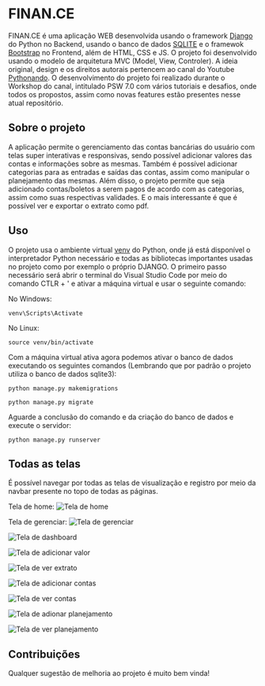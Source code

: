 # FINAN.CE

FINAN.CE é uma aplicação WEB desenvolvida usando o framework [Django](https://www.djangoproject.com/) do Python no Backend, usando o banco de dados [SQLITE](https://www.sqlite.org/index.html) e o framewok [Bootstrap](https://getbootstrap.com/) no Frontend, além de HTML, CSS e JS. O projeto foi desenvolvido usando o modelo de arquitetura MVC (Model, View, Controler). A ideia original, design e os direitos autorais pertencem ao canal do Youtube [Pythonando](https://www.youtube.com/@pythonando). O desenvolvimento do projeto foi realizado durante o Workshop do canal, intitulado PSW 7.0 com vários tutoriais e desafios, onde todos os propostos, assim como novas features estão presentes nesse atual repositório.


## Sobre o projeto

A aplicação permite o gerenciamento das contas bancárias do usuário com telas super interativas e responsivas, sendo possível adicionar valores das contas e informações sobre as mesmas. Também é possível adicionar categorias para as entradas e saídas das contas, assim como manipular o planejamento das mesmas. Além disso, o projeto permite que seja adicionado contas/boletos a serem pagos de acordo com as categorias, assim como suas respectivas validades. E o mais interessante é que é possível ver e exportar o extrato como pdf.


## Uso

O projeto usa o ambiente virtual [venv](https://docs.python.org/3/library/venv.html) do Python, onde já está disponível o interpretador Python necessário e todas as bibliotecas importantes usadas no projeto como por exemplo o próprio DJANGO.
O primeiro passo necessário será abrir o terminal do  Visual Studio Code por meio do comando CTLR + ' e ativar a máquina virtual e usar o seguinte comando:

No Windows:
```
venv\Scripts\Activate
```
No Linux:
```
source venv/bin/activate
```
Com a máquina virtual ativa agora podemos ativar o banco de dados executando os seguintes comandos (Lembrando que por padrão o projeto utiliza o banco de dados sqlite3):

```
python manage.py makemigrations
```

```
python manage.py migrate
```

Aguarde a conclusão do comando e da criação do banco de dados e execute o servidor:

```
python manage.py runserver
```

## Todas as telas
É possível navegar por todas as telas de visualização e registro por meio da navbar presente no topo de todas as páginas.

Tela de home: 
![Tela de home](screenshots/home.png)

Tela de gerenciar:
![Tela de gerenciar](screenshots/gerenciar.png)

![Tela de dashboard](screenshots/dashboard.png)

![Tela de adicionar valor](screenshots/adicionar_extrato.png)

![Tela de ver extrato](screenshots/ver_extrato.png)

![Tela de adicionar contas](screenshots/ver_contas.png)

![Tela de ver contas](screenshots/adicionar_contas.png)

![Tela de adionar planejamento](screenshots/adicionar_planejamento.png)

![Tela de ver planejamento](screenshots/ver_planejamento.png)

## Contribuições

Qualquer sugestão de melhoria ao projeto é muito bem vinda!